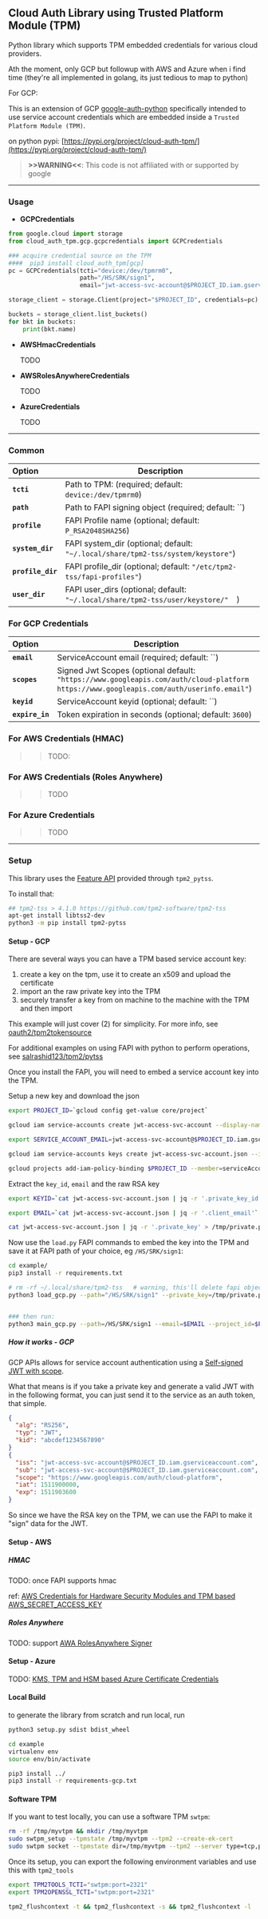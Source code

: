 ## Cloud Auth Library using Trusted Platform Module (TPM)

Python library which supports TPM embedded credentials for various cloud providers.

Ath the moment, only GCP but followup with AWS and Azure when i find time (they're all implemented in golang, its just tedious to map to python)

For GCP:

This is an extension of GCP [google-auth-python](https://github.com/googleapis/google-auth-library-python) specifically intended to use service account credentials which are embedded inside a `Trusted Platform Module (TPM)`.

on python pypi: [https://pypi.org/project/cloud-auth-tpm/](https://pypi.org/project/cloud-auth-tpm/)


> **>>WARNING<<**: This code is not affiliated with or supported by google

---

### Usage

- **GCPCredentials**

```python
from google.cloud import storage
from cloud_auth_tpm.gcp.gcpcredentials import GCPCredentials

### acquire credential source on the TPM
####  pip3 install cloud_auth_tpm[gcp]
pc = GCPCredentials(tcti="device:/dev/tpmrm0",
                    path="/HS/SRK/sign1",
                    email="jwt-access-svc-account@$PROJECT_ID.iam.gserviceaccount.com")

storage_client = storage.Client(project="$PROJECT_ID", credentials=pc)

buckets = storage_client.list_buckets()
for bkt in buckets:
    print(bkt.name)
```   

- **AWSHmacCredentials**

   TODO

- **AWSRolesAnywhereCredentials**

   TODO

- **AzureCredentials**

   TODO



---

### Common

| Option | Description |
|:------------|-------------|
| **`tcti`** | Path to TPM:  (required; default: `device:/dev/tpmrm0`) |
| **`path`** | Path to FAPI signing object (required; default: ``) |
| **`profile`** | FAPI Profile name (optional; default: `P_RSA2048SHA256`) |
| **`system_dir`** | FAPI system_dir (optional; default: `"~/.local/share/tpm2-tss/system/keystore"`) |
| **`profile_dir`** | FAPI profile_dir (optional; default: `"/etc/tpm2-tss/fapi-profiles"`) |
| **`user_dir`** | FAPI user_dirs (optional; default: `"~/.local/share/tpm2-tss/user/keystore/"  `) |

### For GCP Credentials

| Option | Description |
|:------------|-------------|
| **`email`** | ServiceAccount email (required; default: ``) |
| **`scopes`** | Signed Jwt Scopes (optional default: `"https://www.googleapis.com/auth/cloud-platform https://www.googleapis.com/auth/userinfo.email"`) |
| **`keyid`** | ServiceAccount keyid (optional; default: ``) |
| **`expire_in`** | Token expiration in seconds (optional; default: `3600`) |

### For AWS Credentials (HMAC)

>> TODO:

### For AWS Credentials (Roles Anywhere)

>> TODO

### For Azure Credentials

>> TODO

---

### Setup

This library uses the [Feature API](https://tpm2-pytss.readthedocs.io/en/latest/fapi.html) provided through `tpm2_pytss`.

To install that:

```bash
## tpm2-tss > 4.1.0 https://github.com/tpm2-software/tpm2-tss
apt-get install libtss2-dev
python3 -m pip install tpm2-pytss
```

#### Setup - GCP

There are several ways you can have a TPM based service account key:

1. create a key on the tpm, use it to create an x509 and upload the certificate 
2. import an the raw private key into the TPM
3. securely transfer a key from on machine to the machine with the TPM and then import

This example will just cover (2) for simplicity.  For more info, see [oauth2/tpm2tokensource](https://github.com/salrashid123/oauth2?tab=readme-ov-file#usage)

For additional examples on using FAPI with python to perform operations, see [salrashid123/tpm2/pytss](https://github.com/salrashid123/tpm2/tree/master/pytss)

Once you install the FAPI, you will need to embed a service account key into the TPM.

Setup a new key and download the json

```bash
export PROJECT_ID=`gcloud config get-value core/project`

gcloud iam service-accounts create jwt-access-svc-account --display-name "Test Service Account"

export SERVICE_ACCOUNT_EMAIL=jwt-access-svc-account@$PROJECT_ID.iam.gserviceaccount.com

gcloud iam service-accounts keys create jwt-access-svc-account.json --iam-account=$SERVICE_ACCOUNT_EMAIL

gcloud projects add-iam-policy-binding $PROJECT_ID --member=serviceAccount:$SERVICE_ACCOUNT_EMAIL --role=roles/storage.admin
```

Extract the `key_id`, `email` and the raw RSA key

```bash
export KEYID=`cat jwt-access-svc-account.json | jq -r '.private_key_id'`

export EMAIL=`cat jwt-access-svc-account.json | jq -r '.client_email'`

cat jwt-access-svc-account.json | jq -r '.private_key' > /tmp/private.pem
```

Now use the `load.py` FAPI commands to embed the key into the TPM and save it at FAPI path of your choice, eg `/HS/SRK/sign1`:

```bash
cd example/
pip3 install -r requirements.txt

# rm -rf ~/.local/share/tpm2-tss   # warning, this'll delete fapi objects you have
python3 load_gcp.py --path="/HS/SRK/sign1" --private_key=/tmp/private.pem --tcti=device:/dev/tpmrm0 # --tcti="swtpm:port=2321"


### then run:
python3 main_gcp.py --path=/HS/SRK/sign1 --email=$EMAIL --project_id=$PROJECT_ID --tcti=device:/dev/tpmrm0  # --tcti="swtpm:port=2321"
```

##### How it works - GCP

GCP APIs allows for service account authentication using a [Self-signed JWT with scope](https://google.aip.dev/auth/4111).

What that means is if you take a private key and generate a valid JWT with in the following format, you can just send it to the service as an auth token, that simple.

```json
{
  "alg": "RS256",
  "typ": "JWT",
  "kid": "abcdef1234567890"
}
{
  "iss": "jwt-access-svc-account@$PROJECT_ID.iam.gserviceaccount.com",
  "sub": "jwt-access-svc-account@$PROJECT_ID.iam.gserviceaccount.com",
  "scope": "https://www.googleapis.com/auth/cloud-platform",
  "iat": 1511900000,
  "exp": 1511903600
}
```

So since we have the RSA key on the TPM, we can use the FAPI to make it "sign" data for the JWT.

#### Setup - AWS

##### HMAC

TODO: once FAPI supports hmac

ref: [AWS Credentials for Hardware Security Modules and TPM based AWS_SECRET_ACCESS_KEY](https://github.com/salrashid123/aws_hmac)

##### Roles Anywhere

TODO: support [AWA RolesAnywhere Signer](https://github.com/salrashid123/aws_rolesanywhere_signer)

#### Setup - Azure

TODO: [KMS, TPM and HSM based Azure Certificate Credentials](https://github.com/salrashid123/azsigner)

#### Local Build

to generate the library from scratch and run local, run 

```bash
python3 setup.py sdist bdist_wheel

cd example
virtualenv env
source env/bin/activate

pip3 install ../
pip3 install -r requirements-gcp.txt 
```

#### Software TPM

If you want to test locally, you can use a software TPM `swtpm`:

```bash
rm -rf /tmp/myvtpm && mkdir /tmp/myvtpm
sudo swtpm_setup --tpmstate /tmp/myvtpm --tpm2 --create-ek-cert 
sudo swtpm socket --tpmstate dir=/tmp/myvtpm --tpm2 --server type=tcp,port=2321 --ctrl type=tcp,port=2322 --flags not-need-init,startup-clear  --log level=5
```

Once its setup, you can export the following environment variables and use this with `tpm2_tools`

```bash
export TPM2TOOLS_TCTI="swtpm:port=2321"
export TPM2OPENSSL_TCTI="swtpm:port=2321"

tpm2_flushcontext -t && tpm2_flushcontext -s && tpm2_flushcontext -l
```

